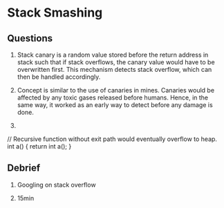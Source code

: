 # Stack Smashing

## Questions

1. Stack canary is a random value stored before the return address in stack such that if stack overflows, the canary value would have to be overwritten first. This mechanism detects stack
overflow, which can then be handled accordingly.

2. Concept is similar to the use of canaries in mines. Canaries would be affected by any toxic gases released before humans. Hence, in the same way, it worked as an early way to detect before
any damage is done.

3.

// Recursive function without exit path would eventually overflow to heap.
int a()
{
    return int a();
}


## Debrief

1. Googling on stack overflow

2. 15min
